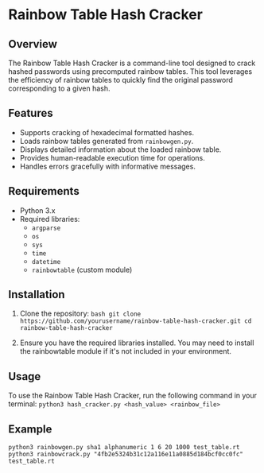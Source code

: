 # Rainbow Table Hash Cracker

## Overview

The Rainbow Table Hash Cracker is a command-line tool designed to crack hashed passwords using precomputed rainbow tables. This tool leverages the efficiency of rainbow tables to quickly find the original password corresponding to a given hash.

## Features

- Supports cracking of hexadecimal formatted hashes.
- Loads rainbow tables generated from `rainbowgen.py`.
- Displays detailed information about the loaded rainbow table.
- Provides human-readable execution time for operations.
- Handles errors gracefully with informative messages.

## Requirements

- Python 3.x
- Required libraries:
  - `argparse`
  - `os`
  - `sys`
  - `time`
  - `datetime`
  - `rainbowtable` (custom module)

## Installation

1. Clone the repository:
   ``` bash git clone https://github.com/yourusername/rainbow-table-hash-cracker.git cd rainbow-table-hash-cracker ```

2. Ensure you have the required libraries installed. You may need to install the rainbowtable module if it's not included in your environment.

## Usage
To use the Rainbow Table Hash Cracker, run the following command in your terminal:
```python3 hash_cracker.py <hash_value> <rainbow_file>```
## Example
```python3 rainbowgen.py sha1 alphanumeric 1 6 20 1000 test_table.rt```
```python3 rainbowcrack.py "4fb2e5324b31c12a116e11a0885d184bcf0cc0fc" test_table.rt```
